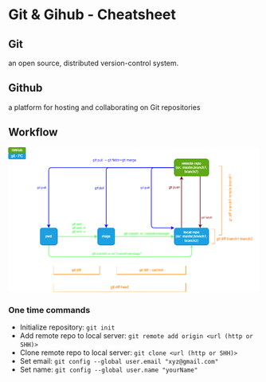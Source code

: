 # Git & Gihub - Cheatsheet

## Git

an open source, distributed version-control system.

## Github

a platform for hosting and collaborating on Git repositories

## Workflow

![Git and GitHub](./../img/workflow-git.drawio.png "overview")

### One time commands

- Initialize repository: `git init`
- Add remote repo to local server: `git remote add origin <url (http or SHH)>`
- Clone remote repo to local server: `git clone <url (http or SHH)>`
- Set email: `git config --global user.email "xyz@gmail.com"`
- Set name: `git config --global user.name "yourName"`
